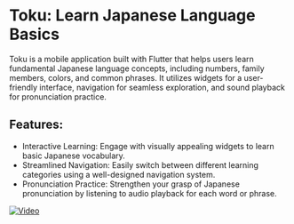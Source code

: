 # Toku: Learn Japanese Language Basics

Toku is a mobile application built with Flutter that helps users learn fundamental Japanese language concepts, including numbers, family members, colors, and common phrases. It utilizes widgets for a user-friendly interface, navigation for seamless exploration, and sound playback for pronunciation practice.

## Features:

- Interactive Learning: Engage with visually appealing widgets to learn basic Japanese vocabulary.
- Streamlined Navigation: Easily switch between different learning categories using a well-designed navigation system.
- Pronunciation Practice: Strengthen your grasp of Japanese pronunciation by listening to audio playback for each word or phrase.

[![Video](https://github.com/hayam-tarek/toku/assets/125991048/7bc8fe22-aae4-4122-b7b4-7619cb5b7747)](https://github.com/hayam-tarek/toku/assets/125991048/fdc908ca-41c5-41d5-ad2c-97a768f8b45f)
